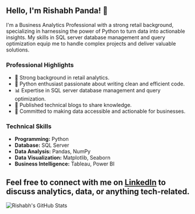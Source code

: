 ## Hello, I'm Rishabh Panda! 🐼

I'm a Business Analytics Professional with a strong retail background, specializing in harnessing the power of Python to turn data into actionable insights. My skills in SQL server database management and query optimization equip me to handle complex projects and deliver valuable solutions.

### Professional Highlights

- 💼 Strong background in retail analytics.
- 🐍 Python enthusiast passionate about writing clean and efficient code.
- 📊 Expertise in SQL server database management and query optimization.
- 📝 Published technical blogs to share knowledge.
- 🚀 Committed to making data accessible and actionable for businesses.

### Technical Skills

- **Programming:** Python
- **Database:** SQL Server
- **Data Analysis:** Pandas, NumPy
- **Data Visualization:** Matplotlib, Seaborn
- **Business Intelligence:** Tableau, Power BI

Feel free to connect with me on [LinkedIn](https://www.linkedin.com/in/rishabhpanda) to discuss analytics, data, or anything tech-related.
---
![Rishabh's GitHub Stats](https://github-readme-stats.vercel.app/api?username=rishabh-panda&theme=onedark&show_icons=true&count_private=true)
